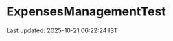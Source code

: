 # ExpensesManagementTest


























































































































































































































































































Last updated: 2025-10-21 06:22:24 IST
